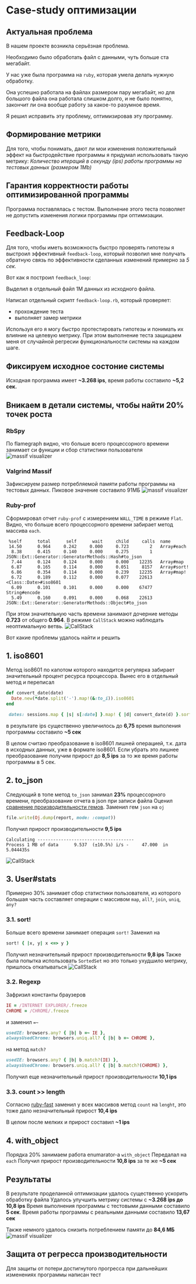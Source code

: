 # Case-study оптимизации

## Актуальная проблема
В нашем проекте возникла серьёзная проблема.

Необходимо было обработать файл с данными, чуть больше ста мегабайт.

У нас уже была программа на `ruby`, которая умела делать нужную обработку.

Она успешно работала на файлах размером пару мегабайт, но для большого файла она работала слишком долго, и не было понятно, закончит ли она вообще работу за какое-то разумное время.

Я решил исправить эту проблему, оптимизировав эту программу.

## Формирование метрики
Для того, чтобы понимать, дают ли мои изменения положительный эффект на быстродействие программы я придумал использовать такую метрику: *Количество итераций в секунду (ips) работы программы на тестовых данных (размером 1Mb)*

## Гарантия корректности работы оптимизированной программы
Программа поставлялась с тестом. Выполнение этого теста позволяет не допустить изменения логики программы при оптимизации.

## Feedback-Loop
Для того, чтобы иметь возможность быстро проверять гипотезы я выстроил эффективный `feedback-loop`, который позволил мне получать обратную связь по эффективности сделанных изменений примерно за *5 сек.*

Вот как я построил `feedback_loop`:

Выделил в отдельный файл 1М данных из исходного файла.

Написал отдельный скрипт `feedback-loop.rb`, который проверяет:
- прохождение теста
- выполняет замер метрики

Используя его я могу быстро протестировать гипотезы и понимать их влияние на целевую метрику. При этом выполнение теста защищаем меня от случайной регресии функциональности системы на каждом шаге.

## Фиксируем исходное состоние системы
Исходная программа имеет **~3.268 ips**, время работы составило **~5,2 сек.**

## Вникаем в детали системы, чтобы найти 20% точек роста
### RbSpy
По flamegraph видно, что больше всего процессорного времени занимает си функции и сбор статистики пользователя
![massif visualizer](img/flamegraph.png)

### Valgrind Massif ###
Зафиксируем размер потребляемой памяти работы программы на тестовых данных.
Пиковое значение составило 91МБ
![massif visualizer](img/memory_before.png)

### Ruby-prof ###
Сформировал отчет `ruby-prof` с измерением `WALL_TIME` в режиме `Flat`. Видно, что больше всего процессорного времени забирает метод массива `each`.
```
 %self      total      self      wait     child     calls  name
 14.50      0.964     0.242     0.000     0.723        2   Array#each
  8.38      0.415     0.140     0.000     0.275        1   JSON::Ext::Generator::GeneratorMethods::Hash#to_json
  7.44      0.124     0.124     0.000     0.000    12235   Array#map
  6.87      0.165     0.114     0.000     0.051     8157   Array#sort!
  6.86      0.354     0.114     0.000     0.239    12235   Array#map!
  6.72      0.189     0.112     0.000     0.077    22613   <Class::Date>#iso8601
  6.09      0.101     0.101     0.000     0.000    67477   String#encode
  5.49      0.160     0.091     0.000     0.068    22613   JSON::Ext::Generator::GeneratorMethods::Object#to_json
```
При этом значительную часть времени занимают дочерние методы **0.723** от общего **0.964**. В режиме `CallStack` можно наблюдать неоптимальную ветвь.
![CallStack](img/call_stack.png)

Вот какие проблемы удалось найти и решить

## 1. iso8601
Метод iso8601 по капотом которого находится регулярка забирает значительный процент ресурса процессора. Вынес его в отдельный метод и переписал

```ruby
def convert_date(date)
  Date.new(*date.split('-').map!(&:to_i)).iso8601
end
```
```ruby
 dates: sessions.map { |s| s[:date] }.map! { |d| convert_date(d) }.sort! { |x, y| y <=> x }
```
в результате ips существенно увеличилось до **6,75** время выполения программы составило **~5 сек**

В целом считаю преобразование в iso8601 лишней операцией, т.к. дата в исходных данных, уже в формате iso8601.
Если убрать это лишнее преобразование получим прирост до **8,5 ips** за то же время работы программы в 5 сек.

## 2. to_json
Следующий в топе метод `to_json` занимал **23%** процессорного времени, преобразование отчета в json при записи файла
Оценил [сравнение производительности гемов](http://www.ohler.com/dev/oj_misc/performance_compat.html).
Заменил гем `json` на `oj`

```ruby
file.write(Oj.dump(report, mode: :compat))
```
Получил прирост производительности **9,5 ips**
```
Calculating -------------------------------------
Process 1 MB of data      9.537  (±10.5%) i/s -     47.000  in   5.044435s
```

![CallStack](img/call_stack_1.png)

## 3. User#stats
Примерно 30% занимает сбор статистики пользователя, из которого большая часть составляет операции с массивом `map`, `all?`, `join`, `uniq`, `any?`

### 3.1. sort!
Больше всего времени занимает операция `sort!`
Заменил на
```ruby
sort! { |x, y| x <=> y }
```
Получил незначительный прирост производительности **9,8 ips**
Также была попытка использовать `SortedSet` но это только ухудшило метрику, пришлось откатываться
![CallStack](img/call_stack_2.png)

### 3.2. Regexp
Зафризил константы браузеров
```ruby
IE = /INTERNET EXPLORER/.freeze
CHROME = /CHROME/.freeze
```
и заменил `=~`
```ruby
usedIE: browsers.any? { |b| b =~ IE },
alwaysUsedChrome: browsers.uniq.all? { |b| b =~ CHROME },
```
на метод `match?`
```ruby
usedIE: browsers.any? { |b| b.match?(IE) },
alwaysUsedChrome: browsers.uniq.all? { |b| b.match?(CHROME) },
```
Получил еще незначительный прирост производительности **10,1 ips**

### 3.3. count >> length
Согласно [ruby-fast](https://github.com/JuanitoFatas/fast-ruby) заменил у всех массивов метод `count` на `lenght`, это тоже дало незначительный прирост **10,4 ips**

В целом после мелких и прирост составил **~1 ips**

## 4. with_object
Порядка 20% занимаем работа enumarator-a `with_object`
Передалал на `each`
Получил прирост производительности **10,8 ips** за те же **~5 сек**

## Результаты
В результате проделанной оптимизации удалось существенно ускорить обработку файла
Удалось улучшить метрику системы с **~3.268 ips до 10,8 ips**
Время выполнения программы с тестовыми данными составило **5 сек**.
Время работы программы с реальными данными составило **13,67 сек**

Также немного удалось снизить потреблением памяти до **84,6 МБ**
![massif visualizer](img/memory_after.png)


## Защита от регресса производительности
Для защиты от потери достигнутого прогресса при дальнейших изменениях программы написан тест
